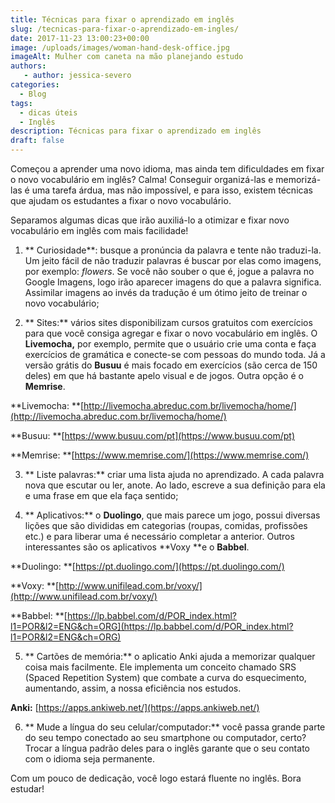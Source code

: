 ```yaml
---
title: Técnicas para fixar o aprendizado em inglês
slug: /tecnicas-para-fixar-o-aprendizado-em-ingles/
date: 2017-11-23 13:00:23+00:00
image: /uploads/images/woman-hand-desk-office.jpg
imageAlt: Mulher com caneta na mão planejando estudo
authors:
   - author: jessica-severo
categories:
  - Blog
tags:
  - dicas úteis
  - Inglês
description: Técnicas para fixar o aprendizado em inglês
draft: false
---
```



Começou a aprender uma novo idioma, mas ainda tem dificuldades em fixar o novo
vocabulário em inglês? Calma! Conseguir organizá-las e memorizá-las é uma tarefa
árdua, mas não impossível, e para isso, existem técnicas que ajudam os
estudantes a fixar o novo vocabulário.

Separamos algumas dicas que irão auxiliá-lo a otimizar e fixar novo vocabulário
em inglês com mais facilidade!

1. ** Curiosidade**: busque a pronúncia da palavra e tente não traduzi-la. Um
   jeito fácil de não traduzir palavras é buscar por elas como imagens, por
   exemplo: _flowers_. Se você não souber o que é, jogue a palavra no Google
   Imagens, logo irão aparecer imagens do que a palavra significa. Assimilar
   imagens ao invés da tradução é um ótimo jeito de treinar o novo vocabulário;

2. ** Sites:** vários sites disponibilizam cursos gratuitos com exercícios para
   que você consiga agregar e fixar o novo vocabulário em inglês. O
   **Livemocha,** por exemplo, permite que o usuário crie uma conta e faça
   exercícios de gramática e conecte-se com pessoas do mundo toda. Já a versão
   grátis do **Busuu** é mais focado em exercícios (são cerca de 150 deles) em
   que há bastante apelo visual e de jogos. Outra opção é o **Memrise**.

**Livemocha:
**[http://livemocha.abreduc.com.br/livemocha/home/](http://livemocha.abreduc.com.br/livemocha/home/)

**Busuu: **[https://www.busuu.com/pt](https://www.busuu.com/pt)

**Memrise: **[https://www.memrise.com/](https://www.memrise.com/)

3. ** Liste palavras:** criar uma lista ajuda no aprendizado. A cada palavra
   nova que escutar ou ler, anote. Ao lado, escreve a sua definição para ela e
   uma frase em que ela faça sentido;

4. ** Aplicativos:** o **Duolingo**, que mais parece um jogo, possui diversas
   lições que são divididas em categorias (roupas, comidas, profissões etc.) e
   para liberar uma é necessário completar a anterior. Outros interessantes são
   os aplicativos **Voxy **e o **Babbel**.

**Duolingo: **[https://pt.duolingo.com/](https://pt.duolingo.com/)

**Voxy: **[http://www.unifilead.com.br/voxy/](http://www.unifilead.com.br/voxy/)

**Babbel:
**[https://lp.babbel.com/d/POR_index.html?l1=POR&l2=ENG&ch=ORG](https://lp.babbel.com/d/POR_index.html?l1=POR&l2=ENG&ch=ORG)

5. ** Cartões de memória:** o aplicatio Anki ajuda a memorizar qualquer coisa
   mais facilmente. Ele implementa um conceito chamado SRS (Spaced Repetition
   System) que combate a curva do esquecimento, aumentando, assim, a nossa
   eficiência nos estudos.

**Anki:** [https://apps.ankiweb.net/](https://apps.ankiweb.net/)

6. ** Mude a língua do seu celular/computador:** você passa grande parte do seu
   tempo conectado ao seu smartphone ou computador, certo? Trocar a língua
   padrão deles para o inglês garante que o seu contato com o idioma seja
   permanente.

Com um pouco de dedicação, você logo estará fluente no inglês. Bora estudar!
